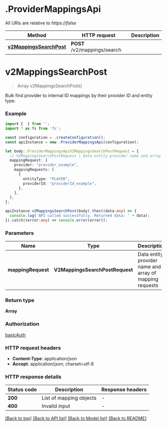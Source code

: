 # .ProviderMappingsApi

All URIs are relative to *https://false*

Method | HTTP request | Description
------------- | ------------- | -------------
[**v2MappingsSearchPost**](ProviderMappingsApi.md#v2MappingsSearchPost) | **POST** /v2/mappings/search | 


# **v2MappingsSearchPost**
> Array<V2MappingDto> v2MappingsSearchPost()

Bulk find provider to internal ID mappings by their provider ID and entity type.

### Example


```typescript
import {  } from '';
import * as fs from 'fs';

const configuration = .createConfiguration();
const apiInstance = new .ProviderMappingsApi(configuration);

let body:.ProviderMappingsApiV2MappingsSearchPostRequest = {
  // V2MappingsSearchPostRequest | Data entity provider name and array of mapping requests (optional)
  mappingRequest: {
    provider: "provider_example",
    mappingRequests: [
      {
        entityType: "PLAYER",
        providerId: "providerId_example",
      },
    ],
  },
};

apiInstance.v2MappingsSearchPost(body).then((data:any) => {
  console.log('API called successfully. Returned data: ' + data);
}).catch((error:any) => console.error(error));
```


### Parameters

Name | Type | Description  | Notes
------------- | ------------- | ------------- | -------------
 **mappingRequest** | **V2MappingsSearchPostRequest**| Data entity provider name and array of mapping requests |


### Return type

**Array<V2MappingDto>**

### Authorization

[basicAuth](README.md#basicAuth)

### HTTP request headers

 - **Content-Type**: application/json
 - **Accept**: application/json; charset=utf-8


### HTTP response details
| Status code | Description | Response headers |
|-------------|-------------|------------------|
**200** | List of mapping objects |  -  |
**400** | Invalid input |  -  |

[[Back to top]](#) [[Back to API list]](README.md#documentation-for-api-endpoints) [[Back to Model list]](README.md#documentation-for-models) [[Back to README]](README.md)


